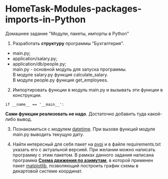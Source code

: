# HomeTask-Modules-packages-imports-in-Python
Домашнее задание "Модули, пакеты, импорты в Python"
1. Разработать **структуру** программы "Бухгалтерия". 
- main.py;  
- application/salary.py;  
- application/db/people.py;    
main.py - основной модуль для запуска программы.  
В модуле salary.py функция calculate_salary.  
В модуле people.py функция get_employees.  

2. Импортировать функции в модуль main.py и вызывать эти функции в конструкции.
```
if __name__ == '__main__':
```
**Сами функции реализовать не надо**. Достаточно добавить туда какой-либо вывод.

3. Познакомиться с модулем [datetime](https://pythonworld.ru/moduli/modul-datetime.html). 
При вызове функций модуля main.py выводить текущую дату.

4. Найти интересный для себя пакет на [pypi](https://pypi.org/) и в файле requirements.txt указать его с актуальной версией. При желании можно написать программу с этим пакетом.
В рамках данного задания написана программа **[Схема движения по азимутам](https://github.com/Inna949Festchuk/Schema-Am)**, в которой применен пакет [matplotlib](https://pypi.org/project/matplotlib/), позволяющий построить график схемы в декартовой системе координат.
